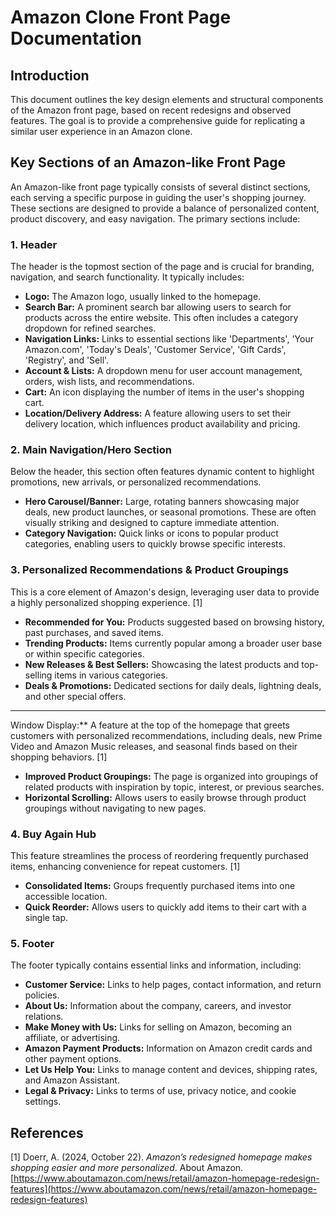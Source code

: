 # Amazon Clone Front Page Documentation

## Introduction

This document outlines the key design elements and structural components of the Amazon front page, based on recent redesigns and observed features. The goal is to provide a comprehensive guide for replicating a similar user experience in an Amazon clone.





## Key Sections of an Amazon-like Front Page

An Amazon-like front page typically consists of several distinct sections, each serving a specific purpose in guiding the user's shopping journey. These sections are designed to provide a balance of personalized content, product discovery, and easy navigation. The primary sections include:

### 1. Header

The header is the topmost section of the page and is crucial for branding, navigation, and search functionality. It typically includes:

*   **Logo:** The Amazon logo, usually linked to the homepage.
*   **Search Bar:** A prominent search bar allowing users to search for products across the entire website. This often includes a category dropdown for refined searches.
*   **Navigation Links:** Links to essential sections like 'Departments', 'Your Amazon.com', 'Today's Deals', 'Customer Service', 'Gift Cards', 'Registry', and 'Sell'.
*   **Account & Lists:** A dropdown menu for user account management, orders, wish lists, and recommendations.
*   **Cart:** An icon displaying the number of items in the user's shopping cart.
*   **Location/Delivery Address:** A feature allowing users to set their delivery location, which influences product availability and pricing.

### 2. Main Navigation/Hero Section

Below the header, this section often features dynamic content to highlight promotions, new arrivals, or personalized recommendations.

*   **Hero Carousel/Banner:** Large, rotating banners showcasing major deals, new product launches, or seasonal promotions. These are often visually striking and designed to capture immediate attention.
*   **Category Navigation:** Quick links or icons to popular product categories, enabling users to quickly browse specific interests.

### 3. Personalized Recommendations & Product Groupings

This is a core element of Amazon's design, leveraging user data to provide a highly personalized shopping experience. [1]

*   **Recommended for You:** Products suggested based on browsing history, past purchases, and saved items.
*   **Trending Products:** Items currently popular among a broader user base or within specific categories.
*   **New Releases & Best Sellers:** Showcasing the latest products and top-selling items in various categories.
*   **Deals & Promotions:** Dedicated sections for daily deals, lightning deals, and other special offers.
*   **


Window Display:** A feature at the top of the homepage that greets customers with personalized recommendations, including deals, new Prime Video and Amazon Music releases, and seasonal finds based on their shopping behaviors. [1]
*   **Improved Product Groupings:** The page is organized into groupings of related products with inspiration by topic, interest, or previous searches.
*   **Horizontal Scrolling:** Allows users to easily browse through product groupings without navigating to new pages.

### 4. Buy Again Hub

This feature streamlines the process of reordering frequently purchased items, enhancing convenience for repeat customers. [1]

*   **Consolidated Items:** Groups frequently purchased items into one accessible location.
*   **Quick Reorder:** Allows users to quickly add items to their cart with a single tap.

### 5. Footer

The footer typically contains essential links and information, including:

*   **Customer Service:** Links to help pages, contact information, and return policies.
*   **About Us:** Information about the company, careers, and investor relations.
*   **Make Money with Us:** Links for selling on Amazon, becoming an affiliate, or advertising.
*   **Amazon Payment Products:** Information on Amazon credit cards and other payment options.
*   **Let Us Help You:** Links to manage content and devices, shipping rates, and Amazon Assistant.
*   **Legal & Privacy:** Links to terms of use, privacy notice, and cookie settings.




## References

[1] Doerr, A. (2024, October 22). *Amazon’s redesigned homepage makes shopping easier and more personalized*. About Amazon. [https://www.aboutamazon.com/news/retail/amazon-homepage-redesign-features](https://www.aboutamazon.com/news/retail/amazon-homepage-redesign-features)


